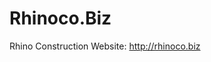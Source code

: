 Rhinoco.Biz
====================

Rhino Construction Website: [http://rhinoco.biz ](http://rhinoco.biz)